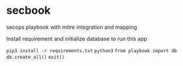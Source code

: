 # secbook
secops playbook with mitre integration and mapping

Install requirement and initialize database to run this app
 
  `pip3 install -r requirements.txt`
  `python3`
  `from playbook import db`
  `db.create_all()`
  `exit()`
